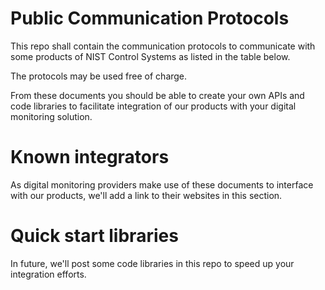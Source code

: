# Public Communication Protocols
This repo shall contain the communication protocols to communicate with some products of NIST Control Systems as listed in the table below.

The protocols may be used free of charge.  

From these documents you should be able to create your own APIs and code libraries to facilitate integration of our products with your digital monitoring solution.  

# Known integrators
As digital monitoring providers make use of these documents to interface with our products, we'll add a link to their websites in this section.

# Quick start libraries
In future, we'll post some code libraries in this repo to speed up your integration efforts.

